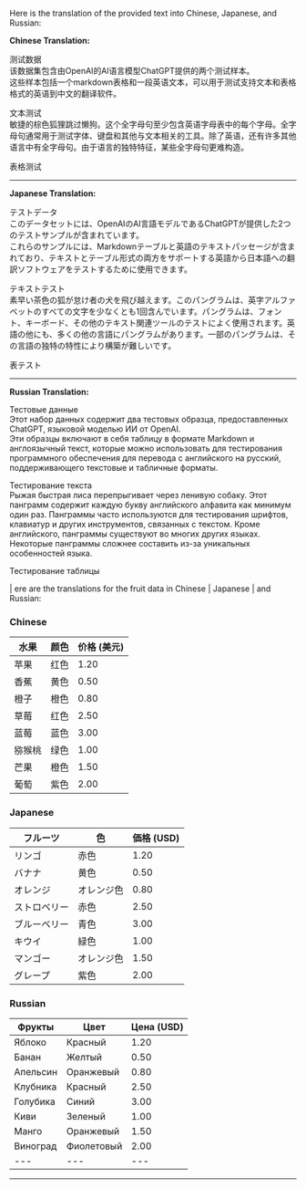 Here is the translation of the provided text into Chinese, Japanese, and Russian:

**Chinese Translation:**

测试数据  
该数据集包含由OpenAI的AI语言模型ChatGPT提供的两个测试样本。  
这些样本包括一个markdown表格和一段英语文本，可以用于测试支持文本和表格格式的英语到中文的翻译软件。  

文本测试  
敏捷的棕色狐狸跳过懒狗。这个全字母句至少包含英语字母表中的每个字母。全字母句通常用于测试字体、键盘和其他与文本相关的工具。除了英语，还有许多其他语言中有全字母句。由于语言的独特特征，某些全字母句更难构造。  

表格测试  

---

**Japanese Translation:**

テストデータ  
このデータセットには、OpenAIのAI言語モデルであるChatGPTが提供した2つのテストサンプルが含まれています。  
これらのサンプルには、Markdownテーブルと英語のテキストパッセージが含まれており、テキストとテーブル形式の両方をサポートする英語から日本語への翻訳ソフトウェアをテストするために使用できます。   

テキストテスト  
素早い茶色の狐が怠け者の犬を飛び越えます。このパングラムは、英字アルファベットのすべての文字を少なくとも1回含んでいます。パングラムは、フォント、キーボード、その他のテキスト関連ツールのテストによく使用されます。英語の他にも、多くの他の言語にパングラムがあります。一部のパングラムは、その言語の独特の特性により構築が難しいです。  

表テスト  

---

**Russian Translation:**

Тестовые данные  
Этот набор данных содержит два тестовых образца, предоставленных ChatGPT, языковой моделью ИИ от OpenAI.  
Эти образцы включают в себя таблицу в формате Markdown и англоязычный текст, которые можно использовать для тестирования программного обеспечения для перевода с английского на русский, поддерживающего текстовые и табличные форматы.  

Тестирование текста  
Рыжая быстрая лиса перепрыгивает через ленивую собаку. Этот панграмм содержит каждую букву английского алфавита как минимум один раз. Панграммы часто используются для тестирования шрифтов, клавиатур и других инструментов, связанных с текстом. Кроме английского, панграммы существуют во многих других языках. Некоторые панграммы сложнее составить из-за уникальных особенностей языка.  

Тестирование таблицы  

| ere are the translations for the fruit data in Chinese | Japanese | and Russian:

### Chinese
| 水果       | 颜色      | 价格 (美元) |
|------------|-----------|---------------|
| 苹果       | 红色      | 1.20          |
| 香蕉       | 黄色      | 0.50          |
| 橙子       | 橙色      | 0.80          |
| 草莓       | 红色      | 2.50          |
| 蓝莓       | 蓝色      | 3.00          |
| 猕猴桃     | 绿色      | 1.00          |
| 芒果       | 橙色      | 1.50          |
| 葡萄       | 紫色      | 2.00          |

### Japanese
| フルーツ    | 色         | 価格 (USD) |
|-------------|------------|-------------|
| リンゴ      | 赤色       | 1.20        |
| バナナ      | 黄色       | 0.50        |
| オレンジ    | オレンジ色 | 0.80        |
| ストロベリー| 赤色       | 2.50        |
| ブルーベリー| 青色       | 3.00        |
| キウイ      | 緑色       | 1.00        |
| マンゴー    | オレンジ色 | 1.50        |
| グレープ    | 紫色       | 2.00        |

### Russian
| Фрукты       | Цвет        | Цена (USD)  |
|--------------|-------------|--------------|
| Яблоко       | Красный     | 1.20         |
| Банан        | Желтый      | 0.50         |
| Апельсин     | Оранжевый   | 0.80         |
| Клубника     | Красный     | 2.50         |
| Голубика     | Синий       | 3.00         |
| Киви         | Зеленый     | 1.00         |
| Манго        | Оранжевый   | 1.50         |
| Виноград     | Фиолетовый  | 2.00         | |
| --- | --- | --- |


---

